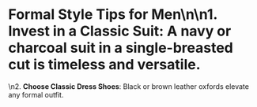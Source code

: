 # Formal Style Tips for Men\n\n1. **Invest in a Classic Suit**: A navy or charcoal suit in a single-breasted cut is timeless and versatile.
\n2. **Choose Classic Dress Shoes**: Black or brown leather oxfords elevate any formal outfit.

